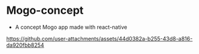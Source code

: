 # Mogo-concept
- A concept Mogo app made with react-native

https://github.com/user-attachments/assets/44d0382a-b255-43d8-a816-da920fbb8254

